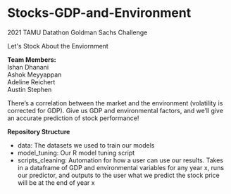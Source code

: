 # Stocks-GDP-and-Environment
2021 TAMU Datathon Goldman Sachs Challenge

Let's Stock About the Enviornment

**Team Members:**  
Ishan Dhanani  
Ashok Meyyappan  
Adeline Reichert  
Austin Stephen

There’s a correlation between the market and the environment (volatility is corrected for GDP). Give us GDP and environmental factors, and we’ll give an accurate prediction of stock performance!

**Repository Structure**
- data: The datasets we used to train our models
- model_tuning: Our R model tuning script
- scripts_cleaning: Automation for how a user can use our results. Takes in a dataframe of GDP and environmental variables for any year x, runs our predictor, and outputs to the user what we predict the stock price will be at the end of year x
